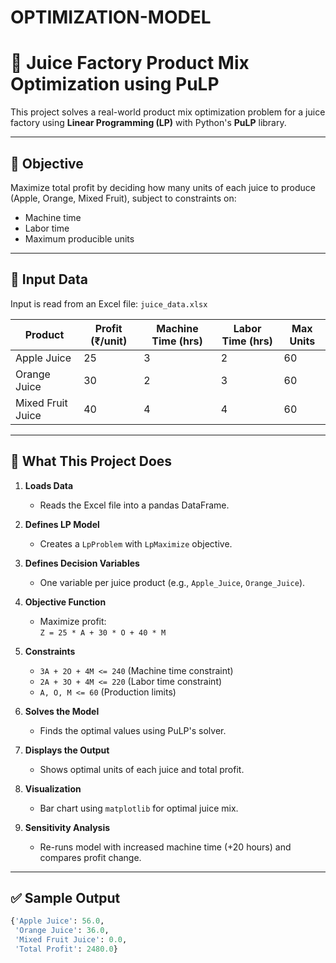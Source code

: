 # OPTIMIZATION-MODEL

# 🧃 Juice Factory Product Mix Optimization using PuLP

This project solves a real-world product mix optimization problem for a juice factory using **Linear Programming (LP)** with Python's **PuLP** library.

---

## 🎯 Objective

Maximize total profit by deciding how many units of each juice to produce (Apple, Orange, Mixed Fruit), subject to constraints on:

- Machine time
- Labor time
- Maximum producible units

---

## 📁 Input Data

Input is read from an Excel file: `juice_data.xlsx`

| Product            | Profit (₹/unit) | Machine Time (hrs) | Labor Time (hrs) | Max Units |
|--------------------|------------------|----------------------|-------------------|-----------|
| Apple Juice         | 25               | 3                    | 2                 | 60        |
| Orange Juice        | 30               | 2                    | 3                 | 60        |
| Mixed Fruit Juice   | 40               | 4                    | 4                 | 60        |

---

## 🧠 What This Project Does

1. **Loads Data**  
   - Reads the Excel file into a pandas DataFrame.

2. **Defines LP Model**  
   - Creates a `LpProblem` with `LpMaximize` objective.

3. **Defines Decision Variables**  
   - One variable per juice product (e.g., `Apple_Juice`, `Orange_Juice`).

4. **Objective Function**  
   - Maximize profit:  
     `Z = 25 * A + 30 * O + 40 * M`

5. **Constraints**
   - `3A + 2O + 4M <= 240` (Machine time constraint)
   - `2A + 3O + 4M <= 220` (Labor time constraint)
   - `A, O, M <= 60` (Production limits)

6. **Solves the Model**  
   - Finds the optimal values using PuLP's solver.

7. **Displays the Output**
   - Shows optimal units of each juice and total profit.

8. **Visualization**
   - Bar chart using `matplotlib` for optimal juice mix.

9. **Sensitivity Analysis**
   - Re-runs model with increased machine time (+20 hours) and compares profit change.

---

## ✅ Sample Output

```python
{'Apple Juice': 56.0,
 'Orange Juice': 36.0,
 'Mixed Fruit Juice': 0.0,
 'Total Profit': 2480.0}
